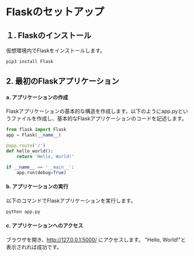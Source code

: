 # Flaskのセットアップ
## １. Flaskのインストール
仮想環境内でFlaskをインストールします。

```bash
pip3 install Flask
```

## 2. 最初のFlaskアプリケーション
#### a. アプリケーションの作成
Flaskアプリケーションの基本的な構造を作成します。以下のようにapp.pyというファイルを作成し、基本的なFlaskアプリケーションのコードを記述します。

```python
from flask import Flask
app = Flask(__name__)

@app.route('/')
def hello_world():
    return 'Hello, World!'

if __name__ == '__main__':
    app.run(debug=True)
```
#### b. アプリケーションの実行
以下のコマンドでFlaskアプリケーションを実行します。

```bash
python app.py
```
#### c. アプリケーションへのアクセス
ブラウザを開き、http://127.0.0.1:5000/ にアクセスします。 "Hello, World!"と表示されれば成功です。
